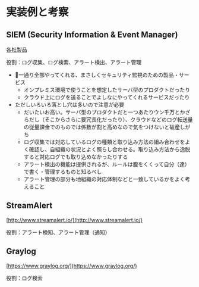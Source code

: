 # 実装例と考察

## SIEM (Security Information & Event Manager)

[各社製品](https://www.google.co.jp/search?q=siem&oq=SIEM)

役割：ログ収集、ログ検索、アラート検出、アラート管理

- 一通り全部やってくれる、まさしくセキュリティ監視のための製品・サービス
    - オンプレミス環境で使うことを想定したサーバ型のプロダクトだったり
    - クラウド上にログを送ることでよしなにやってくれるサービスだったり
- ただしいろいろ落とし穴は多いので注意が必要
    - だいたいお高い。サーバ型のプロダクトだと一つあたりウン千万とかざらだし（そこからさらに要冗長化だったり）、クラウドなどのログ転送量の従量課金でのものでは係数が割と高めなので気をつけないと破産しがち
    - ログ収集では対応しているログの種類と取り込み方法の組み合わせをよく確認し、自組織の状況とよく照らし合わせる。取り込み方法から逸脱すると対応ログでも取り込めなかったりする
    - アラート検出の機能は提供されるが、ルールは腹をくくって自分（達）で書く・管理するものと知るべし
    - アラート管理の部分も地組織の対応体制などと一致しているかをよく考えること


## StreamAlert

[http://www.streamalert.io/](http://www.streamalert.io/)

役割：アラート検知、アラート管理（通知）

## Graylog

[https://www.graylog.org/](https://www.graylog.org/)

役割：ログ検索